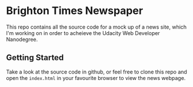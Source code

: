 # Brighton Times Newspaper
This repo contains all the source code for a mock up of a news site, which I'm working on in order to acheieve the Udacity Web Developer Nanodegree.

## Getting Started
Take a look at the source code in github, or feel free to clone this repo and open the `index.html` in your favourite browser to view the news webpage.